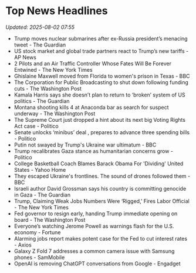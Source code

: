 # Top News Headlines

_Updated: 2025-08-02 07:55_

- Trump moves nuclear submarines after ex-Russia president’s menacing tweet - The Guardian
- US stock market and global trade partners react to Trump’s new tariffs - AP News
- 2 Pilots and an Air Traffic Controller Whose Fates Will Be Forever Entwined - The New York Times
- Ghislaine Maxwell moved from Florida to women's prison in Texas - BBC
- The Corporation for Public Broadcasting to shut down following funding cuts - The Washington Post
- Kamala Harris says she doesn’t plan to return to ‘broken’ system of US politics - The Guardian
- Montana shooting kills 4 at Anaconda bar as search for suspect underway - The Washington Post
- The Supreme Court just dropped a hint about its next big Voting Rights Act case - Politico
- Senate unlocks ‘minibus’ deal , prepares to advance three spending bills - Politico
- Putin not swayed by Trump's Ukraine war ultimatum - BBC
- Trump recalibrates Gaza stance as humanitarian concerns grow - Politico
- College Basketball Coach Blames Barack Obama For 'Dividing' United States - Yahoo Home
- They escaped Ukraine's frontlines. The sound of drones followed them - BBC
- Israeli author David Grossman says his country is committing genocide in Gaza - The Guardian
- Trump, Claiming Weak Jobs Numbers Were ‘Rigged,’ Fires Labor Official - The New York Times
- Fed governor to resign early, handing Trump immediate opening on board - The Washington Post
- Everyone’s watching Jerome Powell as warnings flash for the U.S. economy - Fortune
- Alarming jobs report makes potent case for the Fed to cut interest rates - Axios
- Galaxy Z Fold 7 addresses a common camera issue with Samsung phones - SamMobile
- OpenAI is removing ChatGPT conversations from Google - Engadget